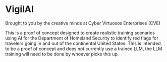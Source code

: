 # VigilAI
Brought to you by the creative minds at Cyber Virtuosos Enterprises (CVE)

This is a proof of concept designed to create realistic training scenarios using AI for the Department of Homeland Security to identify red flags for travelers going in and out of the continental United States. This is intended to be a proof of concept and does not currently use a trained LLM, the LLM training will need to be done by whoever picks this up.
